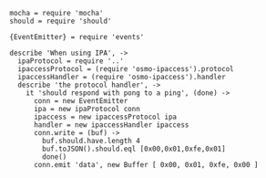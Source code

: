     mocha = require 'mocha'
    should = require 'should'

    {EventEmitter} = require 'events'

    describe 'When using IPA', ->
      ipaProtocol = require '..'
      ipaccessProtocol = (require 'osmo-ipaccess').protocol
      ipaccessHandler = (require 'osmo-ipaccess').handler
      describe 'the protocol handler', ->
        it 'should respond with pong to a ping', (done) ->
          conn = new EventEmitter
          ipa = new ipaProtocol conn
          ipaccess = new ipaccessProtocol ipa
          handler = new ipaccessHandler ipaccess
          conn.write = (buf) ->
            buf.should.have.length 4
            buf.toJSON().should.eql [0x00,0x01,0xfe,0x01]
            done()
          conn.emit 'data', new Buffer [ 0x00, 0x01, 0xfe, 0x00 ]
